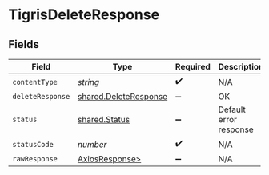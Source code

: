 # TigrisDeleteResponse


## Fields

| Field                                                          | Type                                                           | Required                                                       | Description                                                    |
| -------------------------------------------------------------- | -------------------------------------------------------------- | -------------------------------------------------------------- | -------------------------------------------------------------- |
| `contentType`                                                  | *string*                                                       | :heavy_check_mark:                                             | N/A                                                            |
| `deleteResponse`                                               | [shared.DeleteResponse](../../models/shared/deleteresponse.md) | :heavy_minus_sign:                                             | OK                                                             |
| `status`                                                       | [shared.Status](../../models/shared/status.md)                 | :heavy_minus_sign:                                             | Default error response                                         |
| `statusCode`                                                   | *number*                                                       | :heavy_check_mark:                                             | N/A                                                            |
| `rawResponse`                                                  | [AxiosResponse>](https://axios-http.com/docs/res_schema)       | :heavy_minus_sign:                                             | N/A                                                            |
